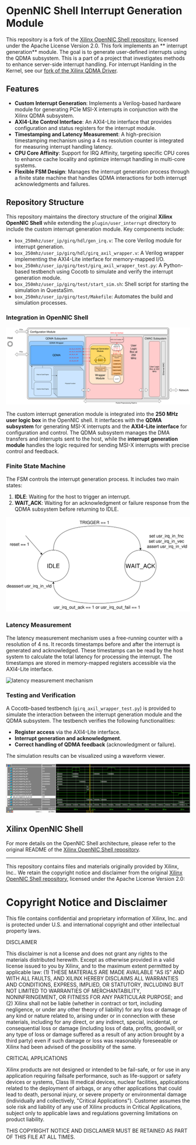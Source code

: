 # OpenNIC Shell Interrupt Generation Module

This repository is a fork of the [Xilinx OpenNIC Shell repository](https://github.com/Xilinx/open-nic-shell), licensed under the Apache License Version 2.0.
This fork implements an ** interrupt generation** module. The goal is to generate user-defined interrupts using the QDMA subsystem. This is a part of a project that investigates methods to enhance server-side interrupt handling. For interrupt Hanlding in the Kernel, see our [fork of the Xilinx QDMA Driver](https://github.com/MonderMonderMonder/dma_ip_drivers_with_irq_handling).

## Features

- **Custom Interrupt Generation**: Implements a Verilog-based hardware module for generating PCIe MSI-X interrupts in conjunction with the Xilinx QDMA subsystem.
- **AXI4-Lite Control Interface**: An AXI4-Lite interface that provides configuration and status registers for the interrupt module.
- **Timestamping and Latency Measurement**: A high-precision timestamping mechanism using a 4 ns resolution counter is integrated for measuring interrupt handling latency.
- **CPU Core Affinity**: Support for IRQ Affinity, targeting specific CPU cores to enhance cache locality and optimize interrupt handling in multi-core systems.
- **Flexible FSM Design**: Manages the interrupt generation process through a finite state machine that handles QDMA interactions for both interrupt acknowledgments and failures.

## Repository Structure

This repository maintains the directory structure of the original **Xilinx OpenNIC Shell** while extending the `plugin/user_interrupt` directory to include the custom interrupt generation module. Key components include:

- `box_250mhz/user_ip/girq/hdl/gen_irq.v`: The core Verilog module for interrupt generation.
- `box_250mhz/user_ip/girq/hdl/girq_axil_wrapper.v`: A Verilog wrapper implementing the AXI4-Lite interface for memory-mapped I/O.
- `box_250mhz/user_ip/girq/test/girq_axil_wrapper_test.py`: A Python-based testbench using Cocotb to simulate and verify the interrupt generation module.
- `box_250mhz/user_ip/girq/test/start_sim.sh`: Shell script for starting the simulation in QuestaSim.
- `box_250mhz/user_ip/girq/test/Makefile`: Automates the build and simulation processes.

### Integration in OpenNIC Shell

![Overview of Interrupt Generation Design](plugin/user_interrupt/docs/integration_in_shell.png)

The custom interrupt generation module is integrated into the **250 MHz user logic box** in the OpenNIC shell. It interfaces with the **QDMA subsystem** for generating MSI-X interrupts and the **AXI4-Lite interface** for configuration and control. The QDMA subsystem manages the DMA transfers and interrupts sent to the host, while the **interrupt generation module** handles the logic required for sending MSI-X interrupts with precise control and feedback.

### Finite State Machine

The FSM controls the interrupt generation process. It includes two main states:
1. **IDLE**: Waiting for the host to trigger an interrupt.
2. **WAIT_ACK**: Waiting for an acknowledgment or failure response from the QDMA subsystem before returning to IDLE.

![gen_irq FSM](plugin/user_interrupt/docs/irqgen_fsm.png)

### Latency Measurement

The latency measurement mechanism uses a free-running counter with a resolution of 4 ns. It records timestamps before and after the interrupt is generated and acknowledged. These timestamps can be read by the host system to calculate the total latency for processing the interrupt. The timestamps are stored in memory-mapped registers accessible via the AXI4-Lite interface.

![latency measurement mechanism](plugin/user_interrupt/docs/latency_measurement.jpg)

### Testing and Verification

A Cocotb-based testbench (`girq_axil_wrapper_test.py`) is provided to simulate the interaction between the interrupt generation module and the QDMA subsystem. The testbench verifies the following functionalities:
- **Register access** via the AXI4-Lite interface.
- **Interrupt generation and acknowledgment**.
- **Correct handling of QDMA feedback** (acknowledgment or failure).

The simulation results can be visualized using a waveform viewer.

![Register Generation Waveform](plugin/user_interrupt/docs/tb_waveform.png)

## Xilinx OpenNIC Shell

For more details on the OpenNIC Shell architecture, please refer to the original README of the [Xilinx OpenNIC Shell repository](https://github.com/Xilinx/open-nic-shell).

---

This repository contains files and materials originally provided by Xilinx, Inc.. We retain the copyright notice and disclaimer from the original [Xilinx OpenNIC Shell repository](https://github.com/Xilinx/open-nic-shell), licensed under the Apache License Version 2.0:

# Copyright Notice and Disclaimer

This file contains confidential and proprietary information of Xilinx, Inc. and
is protected under U.S. and international copyright and other intellectual
property laws.

DISCLAIMER

This disclaimer is not a license and does not grant any rights to the materials
distributed herewith.  Except as otherwise provided in a valid license issued to
you by Xilinx, and to the maximum extent permitted by applicable law: (1) THESE
MATERIALS ARE MADE AVAILABLE "AS IS" AND WITH ALL FAULTS, AND XILINX HEREBY
DISCLAIMS ALL WARRANTIES AND CONDITIONS, EXPRESS, IMPLIED, OR STATUTORY,
INCLUDING BUT NOT LIMITED TO WARRANTIES OF MERCHANTABILITY, NONINFRINGEMENT, OR
FITNESS FOR ANY PARTICULAR PURPOSE; and (2) Xilinx shall not be liable (whether
in contract or tort, including negligence, or under any other theory of
liability) for any loss or damage of any kind or nature related to, arising
under or in connection with these materials, including for any direct, or any
indirect, special, incidental, or consequential loss or damage (including loss
of data, profits, goodwill, or any type of loss or damage suffered as a result
of any action brought by a third party) even if such damage or loss was
reasonably foreseeable or Xilinx had been advised of the possibility of the
same.

CRITICAL APPLICATIONS

Xilinx products are not designed or intended to be fail-safe, or for use in any
application requiring failsafe performance, such as life-support or safety
devices or systems, Class III medical devices, nuclear facilities, applications
related to the deployment of airbags, or any other applications that could lead
to death, personal injury, or severe property or environmental damage
(individually and collectively, "Critical Applications"). Customer assumes the
sole risk and liability of any use of Xilinx products in Critical Applications,
subject only to applicable laws and regulations governing limitations on product
liability.

THIS COPYRIGHT NOTICE AND DISCLAIMER MUST BE RETAINED AS PART OF THIS FILE AT
ALL TIMES.
